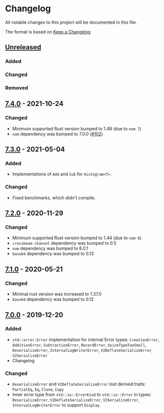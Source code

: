 # Changelog
All notable changes to this project will be documented in this file.

The format is based on [Keep a Changelog](https://keepachangelog.com/en/1.0.0/)

## [Unreleased]
### Added

### Changed

### Removed

## [7.4.0] - 2021-10-24

### Changed
- Minimum supported Rust version bumped to 1.48 (due to `nom 7`)
- `nom` dependency was bumped to 7.0.0 ([#102])

[#102]: https://github.com/HdrHistogram/HdrHistogram_rust/pull/102

## [7.3.0] - 2021-05-04
### Added
 - Implementations of `Add` and `Sub` for `Histogram<T>`.

### Changed
 - Fixed benchmarks, which didn't compile.

## [7.2.0] - 2020-11-29
### Changed
- Minimum supported Rust version bumped to 1.44 (due to `nom 6`)
- `crossbeam-channel` dependency was bumped to 0.5
- `nom` dependency was bumped to 6.0.1
- `base64` dependency was bumped to 0.13

## [7.1.0] - 2020-05-21
### Changed
- Minimal rust version was increased to 1.37.0
- `base64` dependency was bumped to 0.12

## [7.0.0] - 2019-12-20
### Added
- `std::error:Error` implementation for internal Error types: `CreationError`, `AdditionError`, `SubtractionError`, `RecordError`, `UsizeTypeTooSmall`, `DeserializeError`, `IntervalLogWriterError`, `V2DeflateSerializeError`, `V2SerializeError`
- Changelog

### Changed
- `DeserializeError` and `V2DeflateSerializeError` lost derived traits: `PartialEq`, `Eq`, `Clone`, `Copy`
- Inner error type from `std::io::ErrorKind` to `std::io::Error` in types: `DeserializeError`, `V2DeflateSerializeError`, `V2SerializeError`, `IntervalLogWriterError` to support `Display`.

[Unreleased]: https://github.com/HdrHistogram/HdrHistogram_rust/compare/v7.4.0...HEAD
[7.4.0]: https://github.com/HdrHistogram/HdrHistogram_rust/compare/v7.3.0...v7.4.0
[7.3.0]: https://github.com/HdrHistogram/HdrHistogram_rust/compare/v7.2.0...v7.3.0
[7.2.0]: https://github.com/HdrHistogram/HdrHistogram_rust/compare/v7.1.0...v7.2.0
[7.1.0]: https://github.com/HdrHistogram/HdrHistogram_rust/compare/v7.0.0...v7.1.0
[7.0.0]: https://github.com/HdrHistogram/HdrHistogram_rust/compare/v6.3.4...v7.0.0
